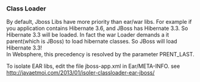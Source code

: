 ### Class Loader
By default, Jboss Libs have more priority than ear/war libs. For example if you application contains Hibernate 3.6,
and JBoss has Hibernate 3.3. So Hibernate 3.3 will be loaded. In fact the war Loader demands a it parent(which is JBoss) to load 
hibernate classes. So JBoss will load Hibernate 3.3!  
In Websphere, this precedency is resolved by the parameter PRENT_LAST.

To isolate EAR libs, edit the file  jboss-app.xml  in Ear/META-INFO. see <http://javaetmoi.com/2013/01/isoler-classloader-ear-jboss/>
